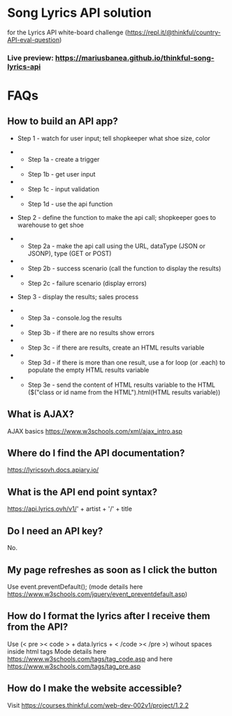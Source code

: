 # Song Lyrics API solution

for the Lyrics API white-board challenge (https://repl.it/@thinkful/country-API-eval-question)

### Live preview: https://mariusbanea.github.io/thinkful-song-lyrics-api

# FAQs


## How to build an API app?

* Step 1 - watch for user input; tell shopkeeper what shoe size, color
* - Step 1a - create a trigger
* - Step 1b - get user input
* - Step 1c - input validation
* - Step 1d - use the api function


* Step 2 - define the function to make the api call; shopkeeper goes to warehouse to get shoe
* - Step 2a - make the api call using the URL, dataType (JSON or JSONP), type (GET or POST)
* - Step 2b - success scenario (call the function to display the results)
* - Step 2c - failure scenario (display errors)


* Step 3 - display the results; sales process
* - Step 3a - console.log the results
* - Step 3b - if there are no results show errors
* - Step 3c - if there are results, create an HTML results variable
* - Step 3d - if there is more than one result, use a for loop (or .each) to populate the empty HTML results variable
* - Step 3e - send the content of HTML results variable to the HTML ($("class or id name from the HTML").html(HTML results variable))

## What is AJAX?

AJAX basics https://www.w3schools.com/xml/ajax_intro.asp

## Where do I find the API documentation?

https://lyricsovh.docs.apiary.io/


## What is the API end point syntax?

https://api.lyrics.ovh/v1/' + artist + '/' + title

## Do I need an API key?

No.

## My page refreshes as soon as I click the button

Use event.preventDefault(); (mode details here https://www.w3schools.com/jquery/event_preventdefault.asp)

## How do I format the lyrics after I receive them from the API?

Use (< pre >< code > + data.lyrics + < /code >< /pre >) wihout spaces inside html tags
Mode details here https://www.w3schools.com/tags/tag_code.asp and here https://www.w3schools.com/tags/tag_pre.asp

## How do I make the website accessible?

Visit https://courses.thinkful.com/web-dev-002v1/project/1.2.2
